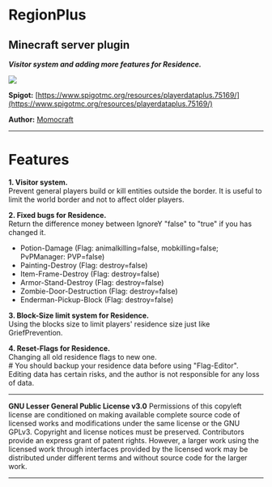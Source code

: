 # RegionPlus
##  Minecraft server plugin
***Visitor system and adding more features for Residence.***

![](https://imgur.com/JtbpNGi.png)

**Spigot:** [https://www.spigotmc.org/resources/playerdataplus.75169/](https://www.spigotmc.org/resources/playerdataplus.75169/)  

**Author:** [Momocraft](https://github.com/momoservertw)
***
# Features​  
**1. Visitor system.**  
Prevent general players build or kill entities outside the border. It is useful to limit the world border and not to affect older players.  
  
**2. Fixed bugs for Residence.**  
Return the difference money between IgnoreY "false" to "true" if you has changed it.  
* Potion-Damage (Flag: animalkilling=false, mobkilling=false; PvPManager: PVP=false)  
* Painting-Destroy (Flag: destroy=false)  
* Item-Frame-Destroy (Flag: destroy=false)  
* Armor-Stand-Destroy (Flag: destroy=false)  
* Zombie-Door-Destruction (Flag: destroy=false)  
* Enderman-Pickup-Block (Flag: destroy=false)  
  
**3. Block-Size limit system for Residence.**  
Using the blocks size to limit players' residence size just like GriefPrevention.  
  
**4. Reset-Flags for Residence.**  
Changing all old residence flags to new one.    
\# You should backup your residence data before using "Flag-Editor".  
Editing data has certain risks, and the author is not responsible for any loss of data.  
   
  
***
**GNU Lesser General Public License v3.0**
Permissions of this copyleft license are conditioned on making available complete source code of licensed works and modifications under the same license or the GNU GPLv3. Copyright and license notices must be preserved. Contributors provide an express grant of patent rights. However, a larger work using the licensed work through interfaces provided by the licensed work may be distributed under different terms and without source code for the larger work.
***
